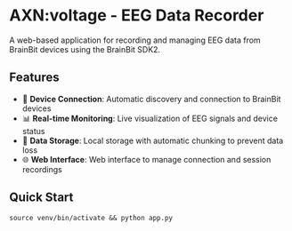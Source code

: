 # AXN:voltage - EEG Data Recorder

A web-based application for recording and managing EEG data from BrainBit devices using the BrainBit SDK2.

## Features

- 🔌 **Device Connection**: Automatic discovery and connection to BrainBit devices
- 📊 **Real-time Monitoring**: Live visualization of EEG signals and device status
- 💾 **Data Storage**: Local storage with automatic chunking to prevent data loss
- 🌐 **Web Interface**: Web interface to manage connection and session recordings

## Quick Start
```
source venv/bin/activate && python app.py
```